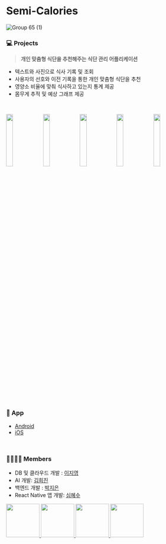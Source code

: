# Semi-Calories

![Group 65 (1)](https://github.com/semi-calories/Frontend/assets/58768930/52f4f1e2-2f7d-4bac-b217-18388ccf5249)
<br>
### 💻  Projects
> **개인 맞춤형 식단을 추천해주는 식단 관리 어플리케이션**

* 텍스트와 사진으로 식사 기록 및 조회
* 사용자의 선호와 이전 기록을 통한 개인 맞춤형 식단을 추천
* 영양소 비율에 맞춰 식사하고 있는지 통계 제공
* 몸무게 추적 및 예상 그래프 제공
<br>


<p>
    <img src="https://github.com/semi-calories/.github/assets/58768930/438fb878-fc49-4234-a695-03dd6230d6a7" width="19%" >
    <img src="https://github.com/semi-calories/.github/assets/58768930/13863e65-6c84-4635-9921-2ec71a951a80" width="19%">
    <img src="https://github.com/semi-calories/.github/assets/58768930/2c210990-501f-4811-8d60-b3f2bf5fc37e" width="19%">
    <img src="https://github.com/semi-calories/.github/assets/58768930/6e86b656-88e3-4308-a0e1-7e9bf354b0d1" width="19%">
    <img src="https://github.com/semi-calories/.github/assets/58768930/fa173ae9-8dca-473a-91a7-e130490e2757" width="19%">
</p>
<br>

### 📍 App
* [Android](https://play.google.com/store/apps/details?id=com.shimhyesu.SemiCalories)
* [iOS](https://apps.apple.com/kr/app/semi-calories/id6471895779)
<br>

### 👩‍👩‍👧‍👧  Members
- DB 및 클라우드 개발 : [이지영](https://github.com/gamjalee)
- AI 개발: [김희진](https://github.com/juliet13579)
- 백엔드 개발 : [박지은](https://github.com/zeunxx)
- React Native 앱 개발: [심혜수](https://github.com/ShimHyesu)

<p>
<a href="https://github.com/gamjalee">
    <img src="https://avatars.githubusercontent.com/gamjalee" width="90">
</a>
<a href="https://github.com/juliet13579">
    <img src="https://avatars.githubusercontent.com/juliet13579" width="90">
</a>
<a href="https://github.com/zeunxx">
    <img src="https://avatars.githubusercontent.com/zeunxx" width="90">
</a>
<a href="https://github.com/ShimHyesu">
    <img src="https://avatars.githubusercontent.com/ShimHyesu" width="90">
</a>
</p>
